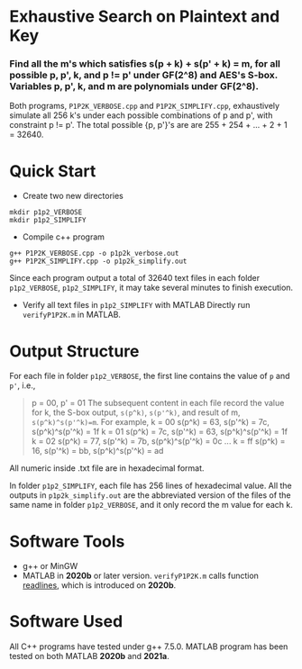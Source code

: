 # Exhaustive Search on Plaintext and Key
### Find all the m's which satisfies s(p + k) + s(p' + k) = m, for all possible p, p', k, and p != p' under GF(2^8) and AES's S-box. Variables p, p', k, and m are polynomials under GF(2^8).

Both programs, `P1P2K_VERBOSE.cpp` and `P1P2K_SIMPLIFY.cpp`, exhaustively simulate all 256 k's under each possible combinations of p and p', with constraint p != p'. The total possible {p, p'}'s are are 255 + 254 + ... + 2 + 1 = 32640.

# Quick Start
* Create two new directories
```
mkdir p1p2_VERBOSE
mkdir p1p2_SIMPLIFY
```
* Compile c++ program
```
g++ P1P2K_VERBOSE.cpp -o p1p2k_verbose.out
g++ P1P2K_SIMPLIFY.cpp -o p1p2k_simplify.out
```
Since each program output a total of 32640 text files in each folder `p1p2_VERBOSE`, `p1p2_SIMPLIFY`, it may take several minutes to finish execution.

* Verify all text files in `p1p2_SIMPLIFY` with MATLAB
Directly run `verifyP1P2K.m` in MATLAB.

# Output Structure
For each file in folder `p1p2_VERBOSE`, the first line contains the value of `p` and `p'`, i.e.,
> p = 00, p' = 01
The subsequent content in each file record the value for k, the S-box output, `s(p^k)`, `s(p'^k)`, and result of m, `s(p^k)^s(p'^k)=m`.
For example,
> k = 00	s(p^k) = 63, s(p'^k) = 7c, s(p^k)^s(p'^k) = 1f
> k = 01	s(p^k) = 7c, s(p'^k) = 63, s(p^k)^s(p'^k) = 1f
> k = 02	s(p^k) = 77, s(p'^k) = 7b, s(p^k)^s(p'^k) = 0c
> ...
> k = ff	s(p^k) = 16, s(p'^k) = bb, s(p^k)^s(p'^k) = ad

All numeric inside .txt file are in hexadecimal format.

In folder `p1p2_SIMPLIFY`, each file has 256 lines of hexadecimal value. All the outputs in `p1p2k_simplify.out` are the abbreviated version of the files of the same name in folder `p1p2_VERBOSE`, and it only record the m value for each k.

# Software Tools
- g++ or MinGW
- MATLAB in __2020b__ or later version. `verifyP1P2K.m` calls function [readlines](https://www.mathworks.com/help/matlab/ref/readlines.html), which is introduced on __2020b__.

# Software Used
All C++ programs have tested under g++ 7.5.0. MATLAB program has been tested on both MATLAB __2020b__ and __2021a__.
